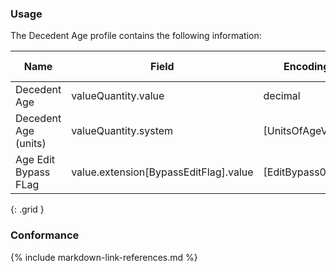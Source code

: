### Usage

The Decedent Age profile contains the following information:


| **Name** |  **Field**   |  **Encoding**  |  **IJE Field Name(s)**  |
| ---------------| ------------------------ | ------------- | ------------------- |
| Decedent Age   | valueQuantity.value  | decimal  | AGE  |
| Decedent Age (units)   | valueQuantity.system  | [UnitsOfAgeVS] | AGE_TYPE  |
| Age Edit Bypass FLag | value.extension[BypassEditFlag].value | [EditBypass01VS] | AGE_BYPASS     |
{: .grid }


### Conformance


{% include markdown-link-references.md %}
